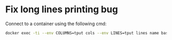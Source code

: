 # Fix long lines printing bug

Connect to a container using the following cmd:
```bash
docker exec -ti --env COLUMNS=tput cols --env LINES=tput lines name bash
```